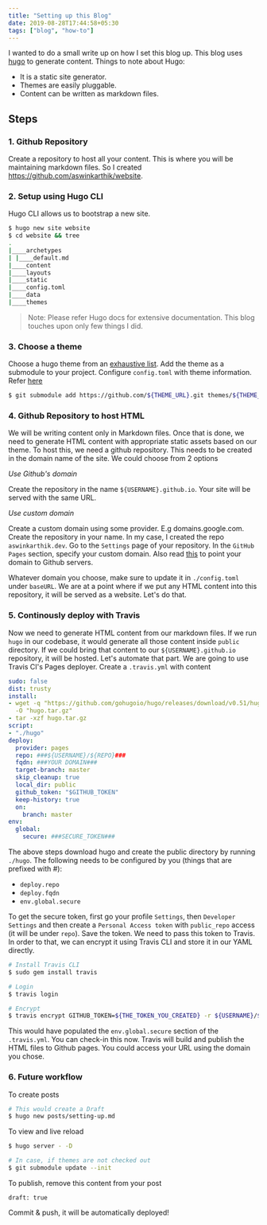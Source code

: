 ```yaml
---
title: "Setting up this Blog"
date: 2019-08-28T17:44:58+05:30
tags: ["blog", "how-to"]
---
```


I wanted to do a small write up on how I set this blog up. This blog uses [hugo](https://github.com/gohugoio/hugo) to generate content. Things to note about Hugo:

- It is a static site generator.
- Themes are easily pluggable.
- Content can be written as markdown files.

## Steps

### 1. Github Repository

Create a repository to host all your content. This is where you will be maintaining markdown files. So I created https://github.com/aswinkarthik/website.

### 2. Setup using Hugo CLI

Hugo CLI allows us to bootstrap a new site.

```bash
$ hugo new site website
$ cd website && tree
.
|____archetypes
| |____default.md
|____content
|____layouts
|____static
|____config.toml
|____data
|____themes
```

> Note: Please refer Hugo docs for extensive documentation. This blog touches upon only few things I did.

### 3. Choose a theme

Choose a hugo theme from an [exhaustive list](https://themes.gohugo.io/). Add the theme as a submodule to your project. Configure `config.toml` with theme information. Refer [here](https://github.com/aswinkarthik/website/blob/master/config.toml)

```bash
$ git submodule add https://github.com/${THEME_URL}.git themes/${THEME_NAME}
```


### 4. Github Repository to host HTML

We will be writing content only in Markdown files. Once that is done, we need to generate HTML content with appropriate static assets based on our theme. To host this, we need a github repository. This needs to be created in the domain name of the site. We could choose from 2 options

*Use Github's domain*

Create the repository in the name `${USERNAME}.github.io`. Your site will be served with the same URL.

*Use custom domain*

Create a custom domain using some provider. E.g domains.google.com. Create the repository in your name. In my case, I created the repo `aswinkarthik.dev`. Go to the `Settings` page of your repository. In the `GitHub Pages` section, specify your custom domain. Also read [this](https://help.github.com/en/articles/setting-up-an-apex-domain) to point your domain to Github servers.

Whatever domain you choose, make sure to update it in `./config.toml` under `baseURL`. We are at a point where if we put any HTML content into this repository, it will be served as a website. Let's do that.

### 5. Continously deploy with Travis

Now we need to generate HTML content from our markdown files. If we run `hugo` in our codebase, it would generate all those content inside `public` directory. If we could bring that content to our `${USERNAME}.github.io` repository, it will be hosted. Let's automate that part. We are going to use Travis CI's Pages deployer. Create a `.travis.yml` with content


```YAML
sudo: false
dist: trusty
install:
- wget -q "https://github.com/gohugoio/hugo/releases/download/v0.51/hugo_0.51_Linux-64bit.tar.gz"
  -O "hugo.tar.gz"
- tar -xzf hugo.tar.gz
script:
- "./hugo"
deploy:
  provider: pages
  repo: ###${USERNAME}/${REPO}###
  fqdn: ###YOUR DOMAIN###
  target-branch: master
  skip_cleanup: true
  local_dir: public
  github_token: "$GITHUB_TOKEN"
  keep-history: true
  on:
    branch: master
env:
  global:
    secure: ###SECURE_TOKEN###
```

The above steps download hugo and create the public directory by running `./hugo`. The following needs to be configured by you (things that are prefixed with #):

- `deploy.repo`
- `deploy.fqdn`
- `env.global.secure`

To get the secure token, first go your profile `Settings`, then `Developer Settings` and then create a `Personal Access token` with `public_repo` access (it will be under `repo`). Save the token. We need to pass this token to Travis. In order to that, we can encrypt it using Travis CLI and store it in our YAML directly.


```bash
# Install Travis CLI
$ sudo gem install travis

# Login
$ travis login

# Encrypt
$ travis encrypt GITHUB_TOKEN=${THE_TOKEN_YOU_CREATED} -r ${USERNAME}/${YOUR_HUGO_REPO} --add
```

This would have populated the `env.global.secure` section of the `.travis.yml`. You can check-in this now.
Travis will build and publish the HTML files to Github pages. You could access your URL using the domain you chose.

### 6. Future workflow

To create posts

```bash
# This would create a Draft
$ hugo new posts/setting-up.md
```

To view and live reload

```bash
$ hugo server - -D

# In case, if themes are not checked out
$ git submodule update --init
```

To publish, remove this content from your post

```
draft: true
```

Commit & push, it will be automatically deployed!